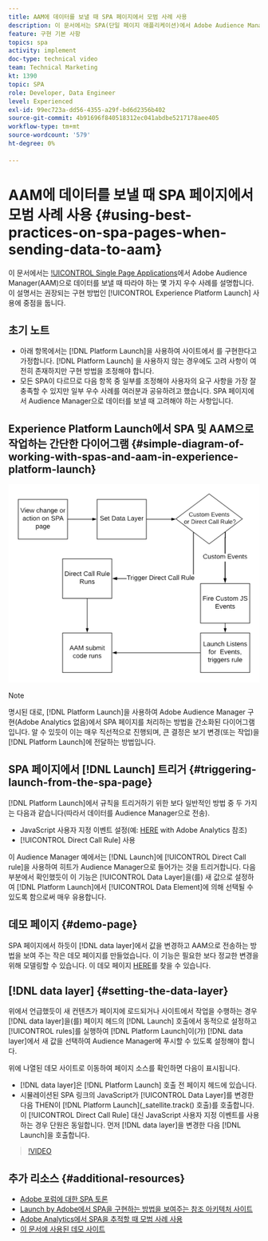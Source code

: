 ```yaml
---
title: AAM에 데이터를 보낼 때 SPA 페이지에서 모범 사례 사용
description: 이 문서에서는 SPA(단일 페이지 애플리케이션)에서 Adobe Audience Manager(AAM)으로 데이터를 보낼 때 따라야 하는 몇 가지 우수 사례를 설명합니다. 이 설명서는 권장되는 구현 방법인 Launch by Adobe 사용에 중점을 둡니다.
feature: 구현 기본 사항
topics: spa
activity: implement
doc-type: technical video
team: Technical Marketing
kt: 1390
topic: SPA
role: Developer, Data Engineer
level: Experienced
exl-id: 99ec723a-dd56-4355-a29f-bd6d2356b402
source-git-commit: 4b91696f840518312ec041abdbe5217178aee405
workflow-type: tm+mt
source-wordcount: '579'
ht-degree: 0%

---
```


# AAM에 데이터를 보낼 때 SPA 페이지에서 모범 사례 사용 {#using-best-practices-on-spa-pages-when-sending-data-to-aam}

이 문서에서는 [!UICONTROL Single Page Applications](SPA)에서 Adobe Audience Manager(AAM)으로 데이터를 보낼 때 따라야 하는 몇 가지 우수 사례를 설명합니다. 이 설명서는 권장되는 구현 방법인 [!UICONTROL Experience Platform Launch] 사용에 중점을 둡니다.

## 초기 노트

* 아래 항목에서는 [!DNL Platform Launch]을 사용하여 사이트에서 를 구현한다고 가정합니다. [!DNL Platform Launch] 을 사용하지 않는 경우에도 고려 사항이 여전히 존재하지만 구현 방법을 조정해야 합니다.
* 모든 SPA이 다르므로 다음 항목 중 일부를 조정해야 사용자의 요구 사항을 가장 잘 충족할 수 있지만 일부 우수 사례를 여러분과 공유하려고 했습니다. SPA 페이지에서 Audience Manager으로 데이터를 보낼 때 고려해야 하는 사항입니다.

## Experience Platform Launch에서 SPA 및 AAM으로 작업하는 간단한 다이어그램 {#simple-diagram-of-working-with-spas-and-aam-in-experience-platform-launch}

![aam용 spa  [!DNL launch]](assets/spa_for_aam_in_launch.png)

>[!NOTE]
>명시된 대로, [!DNL Platform Launch]을 사용하여 Adobe Audience Manager 구현(Adobe Analytics 없음)에서 SPA 페이지를 처리하는 방법을 간소화된 다이어그램입니다. 알 수 있듯이 이는 매우 직선적으로 진행되며, 큰 결정은 보기 변경(또는 작업)을 [!DNL Platform Launch]에 전달하는 방법입니다.

## SPA 페이지에서 [!DNL Launch] 트리거 {#triggering-launch-from-the-spa-page}

[!DNL Platform Launch]에서 규칙을 트리거하기 위한 보다 일반적인 방법 중 두 가지는 다음과 같습니다(따라서 데이터를 Audience Manager으로 전송).

* JavaScript 사용자 지정 이벤트 설정(예: [HERE](https://helpx.adobe.com/analytics/kt/using/spa-analytics-best-practices-feature-video-use.html) with Adobe Analytics 참조)
* [!UICONTROL Direct Call Rule] 사용

이 Audience Manager 예에서는 [!DNL Launch]에 [!UICONTROL Direct Call rule]을 사용하여 히트가 Audience Manager으로 들어가는 것을 트리거합니다. 다음 부분에서 확인했듯이 이 기능은 [!UICONTROL Data Layer]을(를) 새 값으로 설정하여 [!DNL Platform Launch]에서 [!UICONTROL Data Element]에 의해 선택될 수 있도록 함으로써 매우 유용합니다.

## 데모 페이지 {#demo-page}

SPA 페이지에서 하듯이 [!DNL data layer]에서 값을 변경하고 AAM으로 전송하는 방법을 보여 주는 작은 데모 페이지를 만들었습니다. 이 기능은 필요한 보다 정교한 변경을 위해 모델링할 수 있습니다. 이 데모 페이지 [HERE](https://aam.enablementadobe.com/SPA-Launch.html)를 찾을 수 있습니다.

##  [!DNL data layer] {#setting-the-data-layer}

위에서 언급했듯이 새 컨텐츠가 페이지에 로드되거나 사이트에서 작업을 수행하는 경우 [!DNL data layer]을(를) 페이지 헤드의 [!DNL Launch] 호출에서 동적으로 설정하고 [!UICONTROL rules]를 실행하여 [!DNL Platform Launch]이(가) [!DNL data layer]에서 새 값을 선택하여 Audience Manager에 푸시할 수 있도록 설정해야 합니다.

위에 나열된 데모 사이트로 이동하여 페이지 소스를 확인하면 다음이 표시됩니다.

* [!DNL data layer]은 [!DNL Platform Launch] 호출 전 페이지 헤드에 있습니다.
* 시뮬레이션된 SPA 링크의 JavaScript가 [!UICONTROL Data Layer]를 변경한 다음 THEN이 [!DNL Platform Launch](_satellite.track() 호출)를 호출합니다. 이 [!UICONTROL Direct Call Rule] 대신 JavaScript 사용자 지정 이벤트를 사용하는 경우 단원은 동일합니다. 먼저 [!DNL data layer]을 변경한 다음 [!DNL Launch]을 호출합니다.

>[!VIDEO](https://video.tv.adobe.com/v/23322/?quality=12)

## 추가 리소스 {#additional-resources}

* [Adobe 포럼에 대한 SPA 토론](https://forums.adobe.com/thread/2451022)
* [Launch by Adobe에서 SPA을 구현하는 방법을 보여주는 참조 아키텍처 사이트](https://helpx.adobe.com/experience-manager/kt/integration/using/launch-reference-architecture-SPA-tutorial-implement.html)
* [Adobe Analytics에서 SPA을 추적할 때 모범 사례 사용](https://helpx.adobe.com/analytics/kt/using/spa-analytics-best-practices-feature-video-use.html)
* [이 문서에 사용된 데모 사이트](https://aam.enablementadobe.com/SPA-Launch.html)
